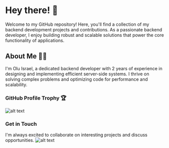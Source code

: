 # Hey there! 👋
Welcome to my GitHub repository! Here, you'll find a collection of my backend development projects and contributions. As a passionate backend developer, I enjoy building robust and scalable solutions that power the core functionality of applications.

## About Me 👨‍💻
I'm Olu Israel, a dedicated backend developer with 2 years of experience in designing and implementing efficient server-side systems. I thrive on solving complex problems and optimizing code for performance and scalability.

### GitHub Profile Trophy 🏆

![alt text][logo]

[logo]: https://github-profile-trophy.vercel.app/?username=Olu-Israel&theme=dark_lover

### Get in Touch
I'm always excited to collaborate on interesting projects and discuss opportunities. 
![alt text][logo]

[logo]: https://twitter.com/tokiisrael
